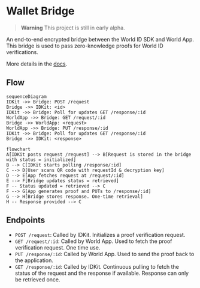 # Wallet Bridge

> **Warning** This project is still in early alpha.

An end-to-end encrypted bridge between the World ID SDK and World App. This bridge is used to pass zero-knowledge proofs for World ID verifications.

More details in the [docs](https://docs.worldcoin.org/further-reading/protocol-internals).

## Flow

```mermaid
sequenceDiagram
IDKit ->> Bridge: POST /request
Bridge ->> IDKit: <id>
IDKit ->> Bridge: Poll for updates GET /response/:id
WorldApp ->> Bridge: GET /request/:id
Bridge ->> WorldApp: <request>
WorldApp ->> Bridge: PUT /response/:id
IDKit ->> Bridge: Poll for updates GET /response/:id
Bridge ->> IDKit: <response>
```

```mermaid
flowchart
A[IDKit posts request /request] --> B[Request is stored in the bridge with status = initialized]
B --> C[IDKit starts polling /response/:id]
C --> D[User scans QR code with requestId & decryption key]
D --> E[App fetches request at /request/:id]
E --> F[Bridge updates status = retrieved]
F -- Status updated = retrieved --> C
F --> G[App generates proof and PUTs to /response/:id]
G --> H[Bridge stores response. One-time retrieval]
H -- Response provided --> C
```

## Endpoints

- `POST /request`: Called by IDKit. Initializes a proof verification request.
- `GET /request/:id`: Called by World App. Used to fetch the proof verification request. One time use.
- `PUT /response/:id`: Called by World App. Used to send the proof back to the application.
- `GET /response/:id`: Called by IDKit. Continuous pulling to fetch the status of the request and the response if available. Response can only be retrieved once.
